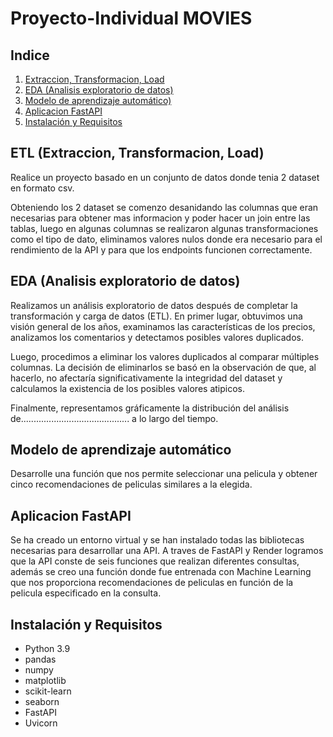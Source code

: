﻿# Proyecto-Individual MOVIES

 ## Indice
1. [Extraccion, Transformacion, Load](#ETL-(Extraccion,-Transformacion,-Load))
2. [EDA (Analisis exploratorio de datos)](#EDA-(Analisis-exploratorio-de-datos))
3. [Modelo de aprendizaje automático)](#Modelo-de-aprendizaje-automatico)
4.  [Aplicacion FastAPI](##Aplicacion-FastAPI)
5. [Instalación y Requisitos](#Instalación-y-Requisitos)

## ETL (Extraccion, Transformacion, Load)
Realice un proyecto basado en un conjunto de datos donde tenia 2 dataset en formato csv.

Obteniendo los 2 dataset se comenzo desanidando las columnas que eran necesarias para obtener mas informacion y poder hacer un join entre las tablas, luego en algunas columnas se realizaron algunas transformaciones como el tipo de dato, eliminamos valores nulos donde era necesario para el rendimiento de la API y para que los endpoints funcionen correctamente.


## EDA (Analisis exploratorio de datos)

Realizamos un análisis exploratorio de datos después de completar la transformación y carga de datos (ETL). En primer lugar, obtuvimos una visión general de los años, examinamos las características de los precios, analizamos los comentarios y detectamos posibles valores duplicados.

Luego, procedimos a eliminar los valores duplicados al comparar múltiples columnas. La decisión de eliminarlos se basó en la observación de que, al hacerlo, no afectaría significativamente la integridad del dataset y calculamos la existencia de los posibles valores atipicos.

Finalmente, representamos gráficamente la distribución del análisis de........................................... a lo largo del tiempo.

## Modelo de aprendizaje automático
Desarrolle una función que nos permite seleccionar una pelicula y obtener cinco recomendaciones de peliculas similares a la elegida.

## Aplicacion FastAPI
Se ha creado un entorno virtual y se han instalado todas las bibliotecas necesarias para desarrollar una API. A traves de FastAPI y Render logramos que la API conste de seis funciones que realizan diferentes consultas, además se creo una función donde fue entrenada con Machine Learning que nos proporciona recomendaciones de peliculas en función de la pelicula especificado en la consulta.

## Instalación y Requisitos

- Python 3.9 
- pandas
- numpy
- matplotlib
- scikit-learn
- seaborn
- FastAPI
- Uvicorn




